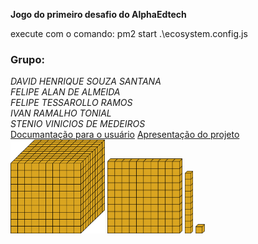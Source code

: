 <strong>Jogo do primeiro desafio do AlphaEdtech</strong>
<p>execute com o comando: pm2 start .\ecosystem.config.js</p>

<h3>Grupo:</h3>
<i>DAVID HENRIQUE SOUZA SANTANA<br/></i>
<i>FELIPE ALAN DE ALMEIDA<br/></i>
<i>FELIPE TESSAROLLO RAMOS<br/></i>
<i>IVAN RAMALHO TONIAL<br/></i>
<i>STENIO VINICIOS DE MEDEIROS<br/></i>
<a href="./frontend/src/AlphaMathics.pdf" alt="documantação para o usuário">Documantação para o usuário</a>
<a href="./frontend/src/AlphaMathics.pptx" alt="apresentação do projeto">Apresentação do projeto</a>

<img src="./frontend/src/img/milhar.svg" height="150px"/>
<img src="./frontend/src/img/centena.svg" height="120px"/>
<img src="./frontend/src/img/dezena.svg" height="100px"/>
<img src="./frontend/src/img/unidade.svg" height="15px"/>
